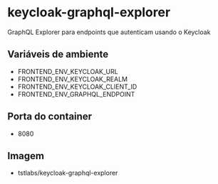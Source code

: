 # keycloak-graphql-explorer

GraphQL Explorer para endpoints que autenticam usando o Keycloak

## Variáveis de ambiente

- FRONTEND_ENV_KEYCLOAK_URL
- FRONTEND_ENV_KEYCLOAK_REALM
- FRONTEND_ENV_KEYCLOAK_CLIENT_ID
- FRONTEND_ENV_GRAPHQL_ENDPOINT

## Porta do container

- 8080

## Imagem

- tstlabs/keycloak-graphql-explorer